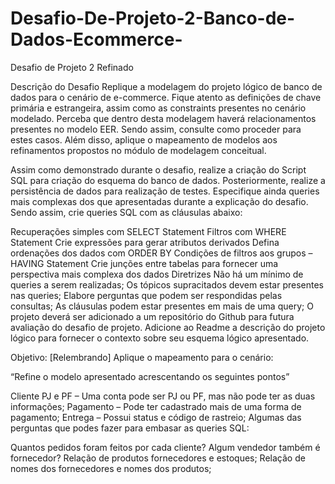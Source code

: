 # Desafio-De-Projeto-2-Banco-de-Dados-Ecommerce-

Desafio de Projeto 2 Refinado

Descrição do Desafio
Replique a modelagem do projeto lógico de banco de dados para o cenário de e-commerce. Fique atento as definições de chave primária e estrangeira, assim como as constraints presentes no cenário modelado. Perceba que dentro desta modelagem haverá relacionamentos presentes no modelo EER. Sendo assim, consulte como proceder para estes casos. Além disso, aplique o mapeamento de modelos aos refinamentos propostos no módulo de modelagem conceitual.

Assim como demonstrado durante o desafio, realize a criação do Script SQL para criação do esquema do banco de dados. Posteriormente, realize a persistência de dados para realização de testes. Especifique ainda queries mais complexas dos que apresentadas durante a explicação do desafio. Sendo assim, crie queries SQL com as cláusulas abaixo:

Recuperações simples com SELECT Statement
Filtros com WHERE Statement
Crie expressões para gerar atributos derivados
Defina ordenações dos dados com ORDER BY
Condições de filtros aos grupos – HAVING Statement
Crie junções entre tabelas para fornecer uma perspectiva mais complexa dos dados
Diretrizes
Não há um mínimo de queries a serem realizadas;
Os tópicos supracitados devem estar presentes nas queries;
Elabore perguntas que podem ser respondidas pelas consultas;
As cláusulas podem estar presentes em mais de uma query;
O projeto deverá ser adicionado a um repositório do Github para futura avaliação do desafio de projeto. Adicione ao Readme a descrição do projeto lógico para fornecer o contexto sobre seu esquema lógico apresentado.

Objetivo:
[Relembrando] Aplique o mapeamento para o  cenário:

“Refine o modelo apresentado acrescentando os seguintes pontos”

Cliente PJ e PF – Uma conta pode ser PJ ou PF, mas não pode ter as duas informações;
Pagamento – Pode ter cadastrado mais de uma forma de pagamento;
Entrega – Possui status e código de rastreio;
Algumas das perguntas que podes fazer para embasar as queries SQL:

Quantos pedidos foram feitos por cada cliente?
Algum vendedor também é fornecedor?
Relação de produtos fornecedores e estoques;
Relação de nomes dos fornecedores e nomes dos produtos;
